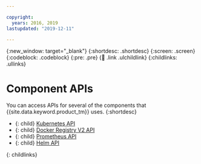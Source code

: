 ```yaml
---

copyright:
  years: 2016, 2019
lastupdated: "2019-12-11"

---
```


{:new_window: target="_blank"}
{:shortdesc: .shortdesc}
{:screen: .screen}
{:codeblock: .codeblock}
{:pre: .pre}
{:child: .link .ulchildlink}
{:childlinks: .ullinks}

# Component APIs

You can access APIs for several of the components that {{site.data.keyword.product_tm}} uses.
{:shortdesc}

- {: child} [Kubernetes API](../iam/3.4.0/apis/k8s_api.md) <br />
- {: child} [Docker Registry V2 API](../apis/docker_registry_api.md) <br />
- {: child} [Prometheus API](../apis/prometheus.md) <br />
- {: child} [Helm API](../apis/helm_apis.md) <br />

{: childlinks}
